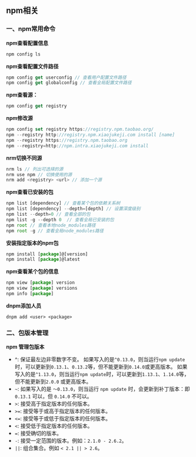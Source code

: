 ## npm相关

### 一、npm常用命令

**npm查看配置信息**

```js
npm config ls
```

**npm查看配置文件路径**

```js
npm config get userconfig // 查看用户配置文件路径
npm config get globalconfig // 查看全局配置文件路径 
```

**npm查看源：** 

```js
npm config get registry
```

**npm修改源**

```js
npm config set registry https://registry.npm.taobao.org/
npm --registry http://registry.npm.xiaojukeji.com install [name]
npm --registry https://registry.npm.taobao.org
npm --registry=http://npm.intra.xiaojukeji.com install
```

**nrm切换不同源**

```js
nrm ls // 列出可选择的源
nrm use npm // 切换使用的源
nrm add <registry> <url> // 添加一个源
```

**npm查看已安装的包**

```js
npm list [dependency] // 查看某个包的依赖关系树
npm list [dependency] --depth=[depth] // 设置深度级别
npm list --depth=0 // 查看全部的包
npm list -g --depth 0  // 查看全局已安装的包
npm root // 查看本地node_modules路径
npm root -g // 查看全局node_modules路径
```

**安装指定版本的npm包**

```js
npm install [package]@[version]
npm install [package]@latest
```

**npm查看某个包的信息**

```js
npm view [package] version
npm view [package] versions
npm info [package] 
```

**dnpm添加人员**

```
dnpm add <user> <package>
```

### 二、包版本管理

**npm 管理包版本**

- ^: 保证最左边非零数字不变。 如果写入的是`^0.13.0`，则当运行`npm update` 时，可以更新到`0.13.1`、`0.13.2`等，但不能更新到`0.14.0`或更高版本。 如果写入的是`^1.13.0`，则当运行`npm update`时，可以更新到`1.13.1`、`1.14.0`等，但不能更新到`2.0.0` 或更高版本。
- `~`: 如果写入的是 `〜0.13.0`，则当运行 `npm update` 时，会更新到补丁版本：即 `0.13.1` 可以，但 `0.14.0` 不可以。
- `>`: 接受高于指定版本的任何版本。
- `>=`: 接受等于或高于指定版本的任何版本。
- `<=`: 接受等于或低于指定版本的任何版本。
- `<`: 接受低于指定版本的任何版本。
- `=`: 接受确切的版本。
- `-`: 接受一定范围的版本。例如：`2.1.0 - 2.6.2`。
- `||`: 组合集合。例如 `< 2.1 || > 2.6`。

